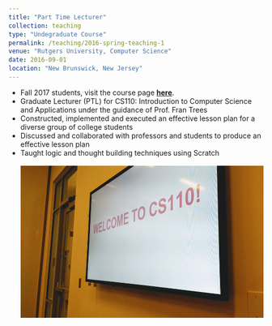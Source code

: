 ```yaml
---
title: "Part Time Lecturer"
collection: teaching
type: "Undegraduate Course"
permalink: /teaching/2016-spring-teaching-1
venue: "Rutgers University, Computer Science"
date: 2016-09-01
location: "New Brunswick, New Jersey"
---
```

- Fall 2017 students, visit the course page [**here**](http://saurabh-deochake.github.io/cs110).
- Graduate Lecturer (PTL) for CS110: Introduction to Computer Science and Applications under the guidance of Prof. Fran Trees
- Constructed, implemented and executed an effective lesson plan for a diverse group of college students
- Discussed and collaborated with professors and students to produce an effective lesson plan
- Taught logic and thought building techniques using Scratch <br/><br/><img src='/images/cs110.jpg' width="500" height="300" align="middle">

